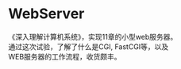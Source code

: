 WebServer
=========

《深入理解计算机系统》，实现11章的小型web服务器。    
通过这次试验，了解了什么是CGI, FastCGI等，以及    
WEB服务器的工作流程，收货颇丰。
